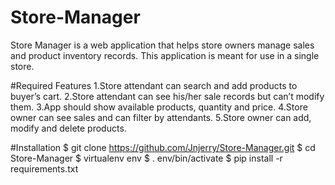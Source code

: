 # Store-Manager
Store Manager is a web application that helps store owners manage sales and product inventory 
records. This application is meant for use in a single store. 

#Required Features
1.Store attendant can search and add products to buyer’s cart. 
2.Store attendant can see his/her sale records but can’t modify them. 
3.App should show available products, quantity and price. 
4.Store owner can see sales and can filter by attendants. 
5.Store owner can add, modify and delete products. 

#Installation
 $ git clone https://github.com/Jnjerry/Store-Manager.git
 $ cd Store-Manager
 $ virtualenv env
 $ . env/bin/activate
 $ pip install -r requirements.txt   

